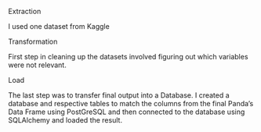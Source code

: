 Extraction

I  used one dataset from  Kaggle


Transformation

First step in cleaning up the datasets involved figuring out which variables were not relevant.

Load

The last step was to transfer final output into a Database. I created a database and respective tables to match the columns from the final Panda’s Data Frame using PostGreSQL and then connected to the database using SQLAlchemy and loaded the result.
